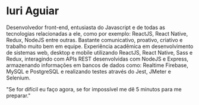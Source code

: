 # Iuri Aguiar

Desenvolvedor front-end, entusiasta do Javascript e de todas as tecnologias relacionadas a ele, como por exemplo: ReactJS, React Native, Redux, NodeJS entre outras. Bastante comunicativo, proativo, criativo e trabalho muito bem em equipe. 
Experiência acadêmica em desenvolvimento de sistemas web, desktop e mobile utilizando ReactJS, React Native, Sass e Redux, interagindo com APIs REST desenvolvidas com NodeJS e Express, armazenando informações em bancos de dados como: Realtime Firebase, MySQL e PostgreSQL e realizando testes através do Jest, JMeter e Selenium.

"Se for difícil eu faço agora, se for impossível me dê 5 minutos para me preparar."
